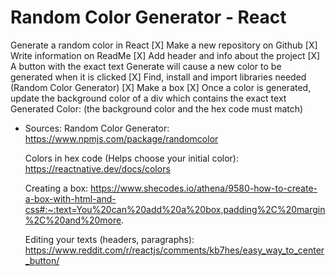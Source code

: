 # Random Color Generator - React

Generate a random color in React
[X] Make a new repository on Github
[X] Write information on ReadMe
[X] Add header and info about the project
[X] A button with the exact text Generate will cause a new color to be generated when it is clicked
[X] Find, install and import libraries needed (Random Color Generator)
[X] Make a box
[X] Once a color is generated, update the background color of a div which contains the exact text Generated Color: <background color hex code> (the background color and the hex code must match)

- Sources:
  Random Color Generator:
  https://www.npmjs.com/package/randomcolor

  Colors in hex code (Helps choose your initial color):
  https://reactnative.dev/docs/colors

  Creating a box:
  https://www.shecodes.io/athena/9580-how-to-create-a-box-with-html-and-css#:~:text=You%20can%20add%20a%20box,padding%2C%20margin%2C%20and%20more.

  Editing your texts (headers, paragraphs):
  https://www.reddit.com/r/reactjs/comments/kb7hes/easy_way_to_center_button/
